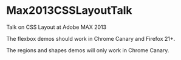 Max2013CSSLayoutTalk
====================

Talk on CSS Layout at Adobe MAX 2013

The flexbox demos should work in Chrome Canary and Firefox 21+.

The regions and shapes demos will only work in Chrome Canary.